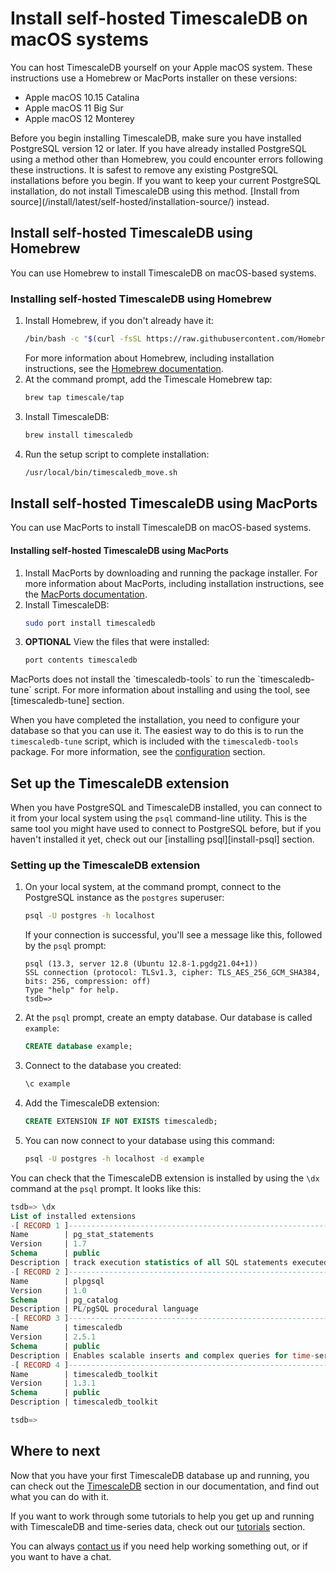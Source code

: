 # Install self-hosted TimescaleDB on macOS systems
You can host TimescaleDB yourself on your Apple macOS system.
These instructions use a Homebrew or MacPorts installer on these versions:
*   Apple macOS 10.15 Catalina
*   Apple macOS 11 Big Sur
*   Apple macOS 12 Monterey

<highlight type="important">
Before you begin installing TimescaleDB, make sure you have installed PostgreSQL
version 12 or later.
</highlight>

<highlight type="warning">
If you have already installed PostgreSQL using a method other than Homebrew, you
could encounter errors following these instructions. It is safest to remove any
existing PostgreSQL installations before you begin. If you want to keep your
current PostgreSQL installation, do not install TimescaleDB using this method.
[Install from source](/install/latest/self-hosted/installation-source/)
instead.
</highlight>

## Install self-hosted TimescaleDB using Homebrew
You can use Homebrew to install TimescaleDB on macOS-based systems.

<procedure>

### Installing self-hosted TimescaleDB using Homebrew
1.  Install Homebrew, if you don't already have it:
    ```bash
    /bin/bash -c "$(curl -fsSL https://raw.githubusercontent.com/Homebrew/install/HEAD/install.sh)"
    ```
    For more information about Homebrew, including installation instructions,
    see the [Homebrew documentation][homebrew].
1.  At the command prompt, add the Timescale Homebrew tap:
    ```bash
    brew tap timescale/tap
    ```
1.  Install TimescaleDB:
    ```bash
    brew install timescaledb
    ```
1.  Run the setup script to complete installation:
    ```bash
    /usr/local/bin/timescaledb_move.sh
    ```

</procedure>

## Install self-hosted TimescaleDB using MacPorts
You can use MacPorts to install TimescaleDB on macOS-based systems.

<procedure>

#### Installing self-hosted TimescaleDB using MacPorts
1.  Install MacPorts by downloading and running the package installer.
    For more information about MacPorts, including installation instructions,
    see the [MacPorts documentation][macports].
1.  Install TimescaleDB:
    ```bash
    sudo port install timescaledb
    ```
1.  **OPTIONAL** View the files that were installed:
    ```bash
    port contents timescaledb
    ``` 
     
<highlight type="important">
 MacPorts does not install the `timescaledb-tools` to run the `timescaledb-tune` script.
 For more information about installing and using the tool, see [timescaledb-tune] section.
 </highlight>

</procedure>

When you have completed the installation, you need to configure your database so
that you can use it. The easiest way to do this is to run the `timescaledb-tune`
script, which is included with the `timescaledb-tools` package. For more
information, see the [configuration][config] section.

## Set up the TimescaleDB extension
When you have PostgreSQL and TimescaleDB installed, you can connect to it from
your local system using the `psql` command-line utility. This is the same tool
you might have used to connect to PostgreSQL before, but if you haven't
installed it yet, check out our [installing psql][install-psql] section.

<procedure>

### Setting up the TimescaleDB extension
1.  On your local system, at the command prompt, connect to the PostgreSQL
    instance as the `postgres` superuser:
    ```bash
    psql -U postgres -h localhost
    ```
    If your connection is successful, you'll see a message like this, followed
    by the `psql` prompt:
    ```
    psql (13.3, server 12.8 (Ubuntu 12.8-1.pgdg21.04+1))
    SSL connection (protocol: TLSv1.3, cipher: TLS_AES_256_GCM_SHA384, bits: 256, compression: off)
    Type "help" for help.
    tsdb=>
    ```
1.  At the `psql` prompt, create an empty database. Our database is
    called `example`:
    ```sql
    CREATE database example;
    ```
1.  Connect to the database you created:
    ```sql
    \c example
    ```
1.  Add the TimescaleDB extension:
    ```sql
    CREATE EXTENSION IF NOT EXISTS timescaledb;
    ```
1.  You can now connect to your database using this command:
    ```bash
    psql -U postgres -h localhost -d example
    ```

</procedure>

You can check that the TimescaleDB extension is installed by using the `\dx`
command at the `psql` prompt. It looks like this:
```sql
tsdb=> \dx
List of installed extensions
-[ RECORD 1 ]------------------------------------------------------------------
Name        | pg_stat_statements
Version     | 1.7
Schema      | public
Description | track execution statistics of all SQL statements executed
-[ RECORD 2 ]------------------------------------------------------------------
Name        | plpgsql
Version     | 1.0
Schema      | pg_catalog
Description | PL/pgSQL procedural language
-[ RECORD 3 ]------------------------------------------------------------------
Name        | timescaledb
Version     | 2.5.1
Schema      | public
Description | Enables scalable inserts and complex queries for time-series data
-[ RECORD 4 ]------------------------------------------------------------------
Name        | timescaledb_toolkit
Version     | 1.3.1
Schema      | public
Description | timescaledb_toolkit

tsdb=>
```

## Where to next
Now that you have your first TimescaleDB database up and running, you can check
out the [TimescaleDB][tsdb-docs] section in our documentation, and find out what
you can do with it.

If you want to work through some tutorials to help you get up and running with
TimescaleDB and time-series data, check out our [tutorials][tutorials] section.

You can always [contact us][contact] if you need help working something out, or
if you want to have a chat.


[contact]: https://www.timescale.com/contact
[tsdb-docs]: timescaledb/:currentVersion:/index/
[tutorials]: /timescaledb/:currentVersion:/tutorials/
[config]: /timescaledb/:currentVersion:/how-to-guides/configuration/
[homebrew]: https://docs.brew.sh/Installation
[macports]: https://guide.macports.org/#installing.macports
[timescaledb-tune]: https://docs.timescale.com/timescaledb/latest/how-to-guides/configuration/timescaledb-tune/#timescaledb-tuning-tool
